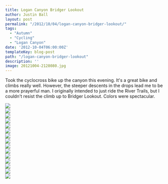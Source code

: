 ```yaml
---
title: Logan Canyon Bridger Lookout
author: Justin Ball
layout: post
permalink: "/2012/10/04/logan-canyon-bridger-lookout/"
tags:
  - "Autumn"
  - "Cycling"
  - "Logan Canyon"
date: '2012-10-04T06:00:00Z'
templateKey: blog-post
path: "/logan-canyon-bridger-lookout"
description: ''
image: 20121004-2128080.jpg
---
```


Took the cyclocross bike up the canyon this evening. It's a great bike and climbs really well. However, the steeper descents in the drops lead me to be a more prayerful man. I originally intended to just ride the River Trails, but I couldn't resist the climb up to Bridger Lookout. Colors were spectacular.
<div class="image-grid small-image-grid">
  <div class="post-images">
    <img src="20121004-2128080.jpg" />
  </div>
  <div class="post-images">
    <img src="20121004-2128200.jpg" />
  </div>
  <div class="post-images">
    <img src="20121004-2128450.jpg" />
  </div>
  <div class="post-images">
    <img src="20121004-2128580.jpg" />
  </div>
  <div class="post-images">
    <img src="20121004-2129080.jpg" />
  </div>
  <div class="post-images">
    <img src="20121004-2129290.jpg" />
  </div>
  <div class="post-images">
    <img src="20121004-2129490.jpg" />
  </div>
  <div class="post-images">
    <img src="20121004-2130020.jpg" />
  </div>
  <div class="post-images">
    <img src="20121004-2130120.jpg" />
  </div>
  <div class="post-images">
    <img src="20121004-2130200.jpg" />
  </div>
  <div class="post-images">
    <img src="20121004-2130280.jpg" />
  </div>
  <div class="post-images">
    <img src="20121004-2130370.jpg" />
  </div>
  <div class="post-images">
    <img src="20121004-2130490.jpg" />
  </div>
  <div class="post-images">
    <img src="20121004-2130590.jpg" />
  </div>
  <div class="post-images">
    <img src="20121004-2131060.jpg" />
  </div>
</div>
